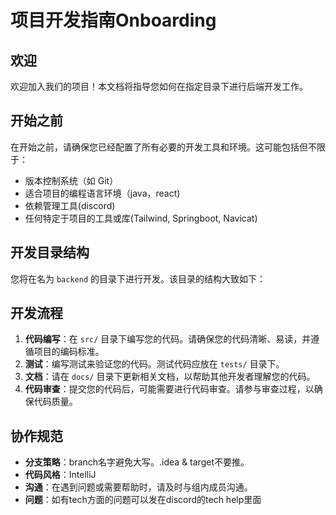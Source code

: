 # 项目开发指南Onboarding

## 欢迎

欢迎加入我们的项目！本文档将指导您如何在指定目录下进行后端开发工作。

## 开始之前

在开始之前，请确保您已经配置了所有必要的开发工具和环境。这可能包括但不限于：

- 版本控制系统（如 Git）
- 适合项目的编程语言环境（java，react)
- 依赖管理工具(discord)
- 任何特定于项目的工具或库(Tailwind, Springboot, Navicat)

## 开发目录结构

您将在名为 `backend` 的目录下进行开发。该目录的结构大致如下：

## 开发流程

1. **代码编写**：在 `src/` 目录下编写您的代码。请确保您的代码清晰、易读，并遵循项目的编码标准。
2. **测试**：编写测试来验证您的代码。测试代码应放在 `tests/` 目录下。
3. **文档**：请在 `docs/` 目录下更新相关文档，以帮助其他开发者理解您的代码。
4. **代码审查**：提交您的代码后，可能需要进行代码审查。请参与审查过程，以确保代码质量。

## 协作规范

- **分支策略**：branch名字避免大写。.idea & target不要推。
- **代码风格**：IntelliJ
- **沟通**：在遇到问题或需要帮助时，请及时与组内成员沟通。
- **问题**：如有tech方面的问题可以发在discord的tech help里面